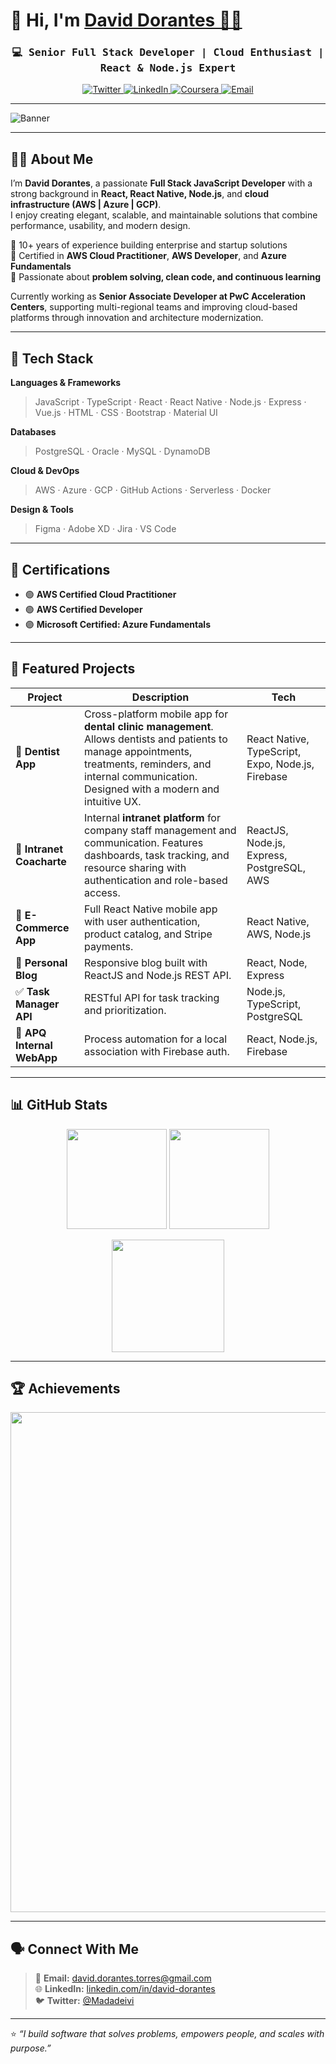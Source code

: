 # 👋 Hi, I'm [David Dorantes 🐱‍💻](https://github.com/Madadeivi)

<p align="center">
  <h3 align="center">
    <samp>💻 Senior Full Stack Developer | Cloud Enthusiast | React & Node.js Expert </samp>
  </h3>
</p>

<p align="center">
  <a href="https://twitter.com/Madadeivi">
    <img alt="Twitter" src="https://img.shields.io/badge/Twitter-1DA1F2?style=for-the-badge&logo=Twitter&logoColor=white"/>
  </a>
  <a href="https://www.linkedin.com/in/david-dorantes/">
    <img alt="LinkedIn" src="https://img.shields.io/badge/LinkedIn-0A66C2?style=for-the-badge&logo=Linkedin&logoColor=white"/>
  </a>
  <a href="https://www.coursera.org/user/7953af936bab85713073f93b81002b96">
    <img alt="Coursera" src="https://img.shields.io/badge/Coursera-0056D2?style=for-the-badge&logo=Coursera&logoColor=white"/>
  </a>
  <a href="mailto:david.dorantes.torres@gmail.com">
    <img alt="Email" src="https://img.shields.io/badge/Email-david.dorantes.torres%40gmail.com-red?style=for-the-badge&logo=gmail&logoColor=white"/>
  </a>
</p>

---

![Banner](https://user-images.githubusercontent.com/104551131/177440730-1f8ae586-165e-4e71-b68b-1b11440de83f.jpg)

---

## 🧑‍💻 About Me

I’m **David Dorantes**, a passionate **Full Stack JavaScript Developer** with a strong background in **React, React Native, Node.js**, and **cloud infrastructure (AWS | Azure | GCP)**.  
I enjoy creating elegant, scalable, and maintainable solutions that combine performance, usability, and modern design.  

🔹 10+ years of experience building enterprise and startup solutions  
🔹 Certified in **AWS Cloud Practitioner**, **AWS Developer**, and **Azure Fundamentals**  
🔹 Passionate about **problem solving, clean code, and continuous learning**  

Currently working as **Senior Associate Developer at PwC Acceleration Centers**, supporting multi-regional teams and improving cloud-based platforms through innovation and architecture modernization.

---

## 🚀 Tech Stack

**Languages & Frameworks**
> JavaScript · TypeScript · React · React Native · Node.js · Express · Vue.js · HTML · CSS · Bootstrap · Material UI  

**Databases**
> PostgreSQL · Oracle · MySQL · DynamoDB  

**Cloud & DevOps**
> AWS · Azure · GCP · GitHub Actions · Serverless · Docker  

**Design & Tools**
> Figma · Adobe XD · Jira · VS Code  

---

## 📜 Certifications

- 🟢 **AWS Certified Cloud Practitioner**  
- 🟢 **AWS Certified Developer**  
- 🟣 **Microsoft Certified: Azure Fundamentals**  

---

## 🧩 Featured Projects

| Project | Description | Tech |
|----------|--------------|------|
| 🦷 **Dentist App** | Cross-platform mobile app for **dental clinic management**. Allows dentists and patients to manage appointments, treatments, reminders, and internal communication. Designed with a modern and intuitive UX. | React Native, TypeScript, Expo, Node.js, Firebase |
| 🏢 **Intranet Coacharte** | Internal **intranet platform** for company staff management and communication. Features dashboards, task tracking, and resource sharing with authentication and role-based access. | ReactJS, Node.js, Express, PostgreSQL, AWS |
| 🛒 **E-Commerce App** | Full React Native mobile app with user authentication, product catalog, and Stripe payments. | React Native, AWS, Node.js |
| 📝 **Personal Blog** | Responsive blog built with ReactJS and Node.js REST API. | React, Node, Express |
| ✅ **Task Manager API** | RESTful API for task tracking and prioritization. | Node.js, TypeScript, PostgreSQL |
| 🧠 **APQ Internal WebApp** | Process automation for a local association with Firebase auth. | React, Node.js, Firebase |

---

## 📊 GitHub Stats

<p align="center">
  <img height="160em" src="https://github-readme-stats.vercel.app/api?username=Madadeivi&show_icons=true&theme=radical&count_private=true"/>
  <img height="160em" src="https://github-readme-streak-stats.herokuapp.com/?user=Madadeivi&theme=radical"/>
</p>

<p align="center">
  <img height="180em" src="https://github-readme-stats-eight-theta.vercel.app/api/top-langs/?username=Madadeivi&langs_count=10&theme=radical"/>
</p>

---

## 🏆 Achievements

<p align="center">
  <img width=800 src="https://github-profile-trophy.vercel.app/?username=Madadeivi&column=8&theme=onedark&no-frame=true&no-bg=true"/>
</p>

---

## 🗣️ Connect With Me

> 💌 **Email:** [david.dorantes.torres@gmail.com](mailto:david.dorantes.torres@gmail.com)  
> 🌐 **LinkedIn:** [linkedin.com/in/david-dorantes](https://www.linkedin.com/in/david-dorantes/)  
> 🐦 **Twitter:** [@Madadeivi](https://twitter.com/Madadeivi)  

---

⭐️ *“I build software that solves problems, empowers people, and scales with purpose.”*
